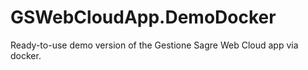 # GSWebCloudApp.DemoDocker
Ready-to-use demo version of the Gestione Sagre Web Cloud app via docker.
